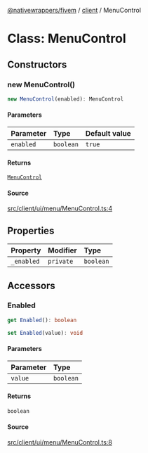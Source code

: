 [@nativewrappers/fivem](../../README.md) / [client](../README.md) / MenuControl

# Class: MenuControl

## Constructors

### new MenuControl()

```ts
new MenuControl(enabled): MenuControl
```

#### Parameters

| Parameter | Type | Default value |
| :------ | :------ | :------ |
| `enabled` | `boolean` | `true` |

#### Returns

[`MenuControl`](MenuControl.md)

#### Source

[src/client/ui/menu/MenuControl.ts:4](https://github.com/nativewrappers/fivem/blob/dc30be651dd1d99507081f19ee3707fad2d3aa44/src/client/ui/menu/MenuControl.ts#L4)

## Properties

| Property | Modifier | Type |
| :------ | :------ | :------ |
| `_enabled` | `private` | `boolean` |

## Accessors

### Enabled

```ts
get Enabled(): boolean
```

```ts
set Enabled(value): void
```

#### Parameters

| Parameter | Type |
| :------ | :------ |
| `value` | `boolean` |

#### Returns

`boolean`

#### Source

[src/client/ui/menu/MenuControl.ts:8](https://github.com/nativewrappers/fivem/blob/dc30be651dd1d99507081f19ee3707fad2d3aa44/src/client/ui/menu/MenuControl.ts#L8)
